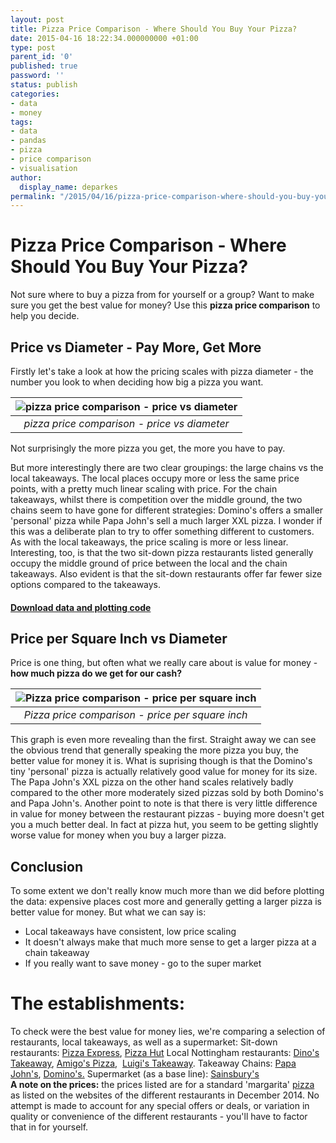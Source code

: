 ```yaml
---
layout: post
title: Pizza Price Comparison - Where Should You Buy Your Pizza?
date: 2015-04-16 18:22:34.000000000 +01:00
type: post
parent_id: '0'
published: true
password: ''
status: publish
categories:
- data
- money
tags:
- data
- pandas
- pizza
- price comparison
- visualisation
author:
  display_name: deparkes
permalink: "/2015/04/16/pizza-price-comparison-where-should-you-buy-your-pizza/"
---
```

<h1>Pizza Price Comparison - Where Should You Buy Your Pizza?</h1>
Not sure where to buy a pizza from for yourself or a group? Want to make sure you get the best value for money?
Use this <strong>pizza price comparison</strong> to help you decide.

<h2>Price vs Diameter - Pay More, Get More</h2>

Firstly let's take a look at how the pricing scales with pizza diameter - the number you look to when deciding how big a pizza you want.


| ![pizza price comparison - price vs diameter]({{site.baseurl}}/assets/2015/04/PriceVsDiameter-1024x632.png) |
|:--:|
| *pizza price comparison - price vs diameter* |

Not surprisingly the more pizza you get, the more you have to pay.

But more interestingly there are two clear groupings: the large chains vs the local takeaways.
The local places occupy more or less the same price points, with a pretty much linear scaling with price.
For the chain takeaways, whilst there is competition over the middle ground, the two chains seem to have gone for different strategies: Domino's offers a smaller 'personal' pizza while Papa John's sell a much larger XXL pizza. I wonder if this was a deliberate plan to try to offer something different to customers. As with the local takeaways, the price scaling is more or less linear.
Interesting, too, is that the two sit-down pizza restaurants listed generally occupy the middle ground of price between the local and the chain takeaways. Also evident is that the sit-down restaurants offer far fewer size options compared to the takeaways.
<h4><a href="https://gist.github.com/deparkes/cb23499ffa4226ac8ee6">Download data and plotting code</a></h4>
<h2>Price per Square Inch vs Diameter</h2>
Price is one thing, but often what we really care about is value for money - <strong>how much pizza do we get for our cash?</strong>

| ![Pizza price comparison - price per square inch]({{site.baseurl}}/assets/2015/04/PPSQ_Vs_Diameter-1024x622.png) |
|:--:|
| *Pizza price comparison - price per square inch* |

This graph is even more revealing than the first. Straight away we can see the obvious trend that generally speaking the more pizza you buy, the better value for money it is.
What is suprising though is that the Domino's tiny 'personal' pizza is actually relatively good value for money for its size. The Papa John's XXL pizza on the other hand scales relatively badly compared to the other more moderately sized pizzas sold by both Domino's and Papa John's.
Another point to note is that there is very little difference in value for money between the restaurant pizzas - buying more doesn't get you a much better deal. In fact at pizza hut, you seem to be getting slightly worse value for money when you buy a larger pizza.
<h2>Conclusion</h2>
To some extent we don't really know much more than we did before plotting the data: expensive places cost more and generally getting a larger pizza is better value for money.
But what we can say is:
<ul>
<li>Local takeaways have consistent, low price scaling</li>
<li>It doesn't always make that much more sense to get a larger pizza at a chain takeaway</li>
<li>If you really want to save money - go to the super market</li>
</ul>
<h1 class="attribution-info">The establishments:</h1>
<div class="attribution-info">
To check were the best value for money lies, we're comparing a selection of restaurants, local takeaways, as well as a supermarket:
Sit-down restaurants: <a href="https://www.pizzaexpress.com/">Pizza Express</a>, <a href="https://www.pizzahut.co.uk/">Pizza Hut</a>
Local Nottingham restaurants: <a href="https://www.just-eat.co.uk/restaurants-dinos/menu">Dino's Takeaway</a>, <a href="https://www.amigospizza-ng7.co.uk/">Amigo's Pizza</a>,  <a href="https://www.just-eat.co.uk/restaurants-luigis-ng9/menu">Luigi's Takeaway</a>.
Takeaway Chains: <a href="https://www.papajohns.co.uk/">Papa John's</a>, <a href="https://www.dominos.co.uk/">Domino's.</a>
Supermarket (as a base line): <a href="https://www.sainsburys.co.uk/sol/index.jsp">Sainsbury's</a>
</div>
<div class="attribution-info"></div>
<div class="attribution-info">
<strong>A note on the prices:</strong> the prices listed are for a standard 'margarita' <a href="https://en.wikipedia.org/wiki/Pizza">pizza </a>as listed on the websites of the different restaurants in December 2014. No attempt is made to account for any special offers or deals, or variation in quality or convenience of the different restaurants - you'll have to factor that in for yourself.</div>